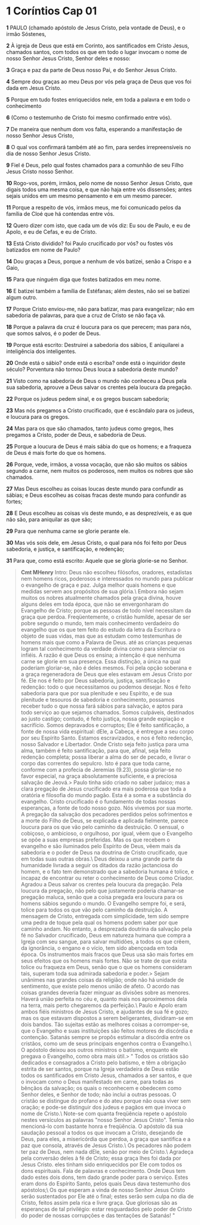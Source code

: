 # 1 Coríntios Cap 01

**1** 	PAULO (chamado apóstolo de Jesus Cristo, pela vontade de Deus), e o irmão Sóstenes,

**2** 	À igreja de Deus que está em Corinto, aos santificados em Cristo Jesus, chamados santos, com todos os que em todo o lugar invocam o nome de nosso Senhor Jesus Cristo, Senhor deles e nosso:

**3** 	Graça e paz da parte de Deus nosso Pai, e do Senhor Jesus Cristo.

**4** 	Sempre dou graças ao meu Deus por vós pela graça de Deus que vos foi dada em Jesus Cristo.

**5** 	Porque em tudo fostes enriquecidos nele, em toda a palavra e em todo o conhecimento

**6** 	(Como o testemunho de Cristo foi mesmo confirmado entre vós).

**7** 	De maneira que nenhum dom vos falta, esperando a manifestação de nosso Senhor Jesus Cristo,

**8** 	O qual vos confirmará também até ao fim, para serdes irrepreensíveis no dia de nosso Senhor Jesus Cristo.

**9** 	Fiel é Deus, pelo qual fostes chamados para a comunhão de seu Filho Jesus Cristo nosso Senhor.

**10** 	Rogo-vos, porém, irmãos, pelo nome de nosso Senhor Jesus Cristo, que digais todos uma mesma coisa, e que não haja entre vós dissensões; antes sejais unidos em um mesmo pensamento e em um mesmo parecer.

**11** 	Porque a respeito de vós, irmãos meus, me foi comunicado pelos da família de Cloé que há contendas entre vós.

**12** 	Quero dizer com isto, que cada um de vós diz: Eu sou de Paulo, e eu de Apolo, e eu de Cefas, e eu de Cristo.

**13** 	Está Cristo dividido? foi Paulo crucificado por vós? ou fostes vós batizados em nome de Paulo?

**14** 	Dou graças a Deus, porque a nenhum de vós batizei, senão a Crispo e a Gaio,

**15** 	Para que ninguém diga que fostes batizados em meu nome.

**16** 	E batizei também a família de Estéfanas; além destes, não sei se batizei algum outro.

**17** 	Porque Cristo enviou-me, não para batizar, mas para evangelizar; não em sabedoria de palavras, para que a cruz de Cristo se não faça vã.

**18** 	Porque a palavra da cruz é loucura para os que perecem; mas para nós, que somos salvos, é o poder de Deus.

**19** 	Porque está escrito: Destruirei a sabedoria dos sábios, E aniquilarei a inteligência dos inteligentes.

**20** 	Onde está o sábio? onde está o escriba? onde está o inquiridor deste século? Porventura não tornou Deus louca a sabedoria deste mundo?

**21** 	Visto como na sabedoria de Deus o mundo não conheceu a Deus pela sua sabedoria, aprouve a Deus salvar os crentes pela loucura da pregação.

**22** 	Porque os judeus pedem sinal, e os gregos buscam sabedoria;

**23** 	Mas nós pregamos a Cristo crucificado, que é escândalo para os judeus, e loucura para os gregos.

**24** 	Mas para os que são chamados, tanto judeus como gregos, lhes pregamos a Cristo, poder de Deus, e sabedoria de Deus.

**25** 	Porque a loucura de Deus é mais sábia do que os homens; e a fraqueza de Deus é mais forte do que os homens.

**26** 	Porque, vede, irmãos, a vossa vocação, que não são muitos os sábios segundo a carne, nem muitos os poderosos, nem muitos os nobres que são chamados.

**27** 	Mas Deus escolheu as coisas loucas deste mundo para confundir as sábias; e Deus escolheu as coisas fracas deste mundo para confundir as fortes;

**28** 	E Deus escolheu as coisas vis deste mundo, e as desprezíveis, e as que não são, para aniquilar as que são;

**29** 	Para que nenhuma carne se glorie perante ele.

**30** 	Mas vós sois dele, em Jesus Cristo, o qual para nós foi feito por Deus sabedoria, e justiça, e santificação, e redenção;

**31** 	Para que, como está escrito: Aquele que se gloria glorie-se no Senhor.


> **Cmt MHenry** Intro: Deus não escolheu filósofos, oradores, estadistas nem homens ricos, poderosos e interessados no mundo para publicar o evangelho de graça e paz. Julga melhor quais homens e que medidas servem aos propósitos de sua glória.\ Embora não sejam muitos os nobres atualmente chamados pela graça divina, houve alguns deles em toda época, que não se envergonharam do Evangelho de Cristo; porque as pessoas de todo nível necessitam da graça que perdoa. Freqüentemente, o cristão humilde, apesar de ser pobre segundo o mundo, tem mais conhecimento verdadeiro do evangelho que os que tem feito do estudo da letra da Escritura o objeto de suas vidas, mas que as estudam como testemunhas de homens mais que como a Palavra de Deus. até as crianças pequenas logram tal conhecimento da verdade divina como para silenciar os infiéis. A razão é que Deus os ensina; a intenção é que nenhuma carne se glorie em sua presença. Essa distinção, a única na qual poderiam gloriar-se, não é deles mesmos. Foi pela opção soberana e a graça regeneradora de Deus que eles estavam em Jesus Cristo por fé. Ele nos é feito por Deus sabedoria, justiça, santificação e redenção: todo o que necessitamos ou podemos desejar. Nos é feito sabedoria para que por sua plenitude e seu Espírito, e de sua plenitude e tesouros de sabedoria e conhecimento, possamos receber tudo o que nossa fará sábios para salvação, e aptos para todo serviço ao que sejamos chamados. Somos culpáveis, destinados ao justo castigo; contudo, é feito justiça, nossa grande expiação e sacrifício. Somos depravados e corruptos; Ele é feito santificação, a fonte de nossa vida espiritual: dEle, a Cabeça, é entregue a seu corpo por seu Espírito Santo. Estamos escravizados, e nos é feito redenção, nosso Salvador e Libertador. Onde Cristo seja feito justiça para uma alma, também é feito santificação, para que, afinal, seja feito redenção completa; possa liberar a alma do ser de pecado, e livrar o corpo das correntes do sepulcro. Isto é para que toda carne, conforme com a profecia de Jeremias (9.23), possa gloriar-se no favor especial, na graça absolutamente suficiente, e a preciosa salvação de Jeová.> Paulo tinha sido criado no saber judaico; mas a clara pregação de Jesus crucificado era mais poderosa que toda a oratória e filosofia do mundo pagão. Esta é a soma e a substância do evangelho. Cristo crucificado é o fundamento de todas nossas esperanças, a fonte de todo nosso gozo. Nós vivemos por sua morte. A pregação da salvação dos pecadores perdidos pelos sofrimentos e a morte do Filho de Deus, se explicada e aplicada fielmente, parece loucura para os que vão pelo caminho da destruição. O sensual, o cobiçoso, o ambicioso, o orgulhoso, por igual, vêem que o Evangelho se opõe a suas empresas preferidas. Mas os que recebem o evangelho e são iluminados pelo Espírito de Deus, vêem mais da sabedoria e o poder de Deus na doutrina de Cristo crucificado, que em todas suas outras obras.\ Deus deixou a uma grande parte da humanidade livrada a seguir os ditados da razão jactanciosa do homem, e o fato tem demonstrado que a sabedoria humana é tolice, e incapaz de encontrar ou reter o conhecimento de Deus como Criador. Agradou a Deus salvar os crentes pela loucura da pregação. Pela loucura da pregação, não pelo que justamente poderia chamar-se pregação maluca, senão que a coisa pregada era loucura para os homens sábios segundo o mundo. O Evangelho sempre foi, e será, tolice para todos os que vão pelo caminho da destruição. A mensagem de Cristo, entregada com simplicidade, tem sido sempre uma pedra de toque pela qual os homens podem saber por que caminho andam. No entanto, a desprezada doutrina da salvação pela fé no Salvador crucificado, Deus em natureza humana que compra a Igreja com seu sangue, para salvar multidões, a todos os que crêem, da ignorância, o engano e o vício, tem sido abençoada em toda época. Os instrumentos mais fracos que Deus usa são mais fortes em seus efeitos que os homens mais fortes. Não se trate de que exista tolice ou fraqueza em Deus, senão que o que os homens consideram tais, superam toda sua admirada sabedoria e poder.> Sejam unânimes nas grandes coisas da religião; onde não há unidade de sentimento, que existe pelo menos união de afeto. O acordo nas coisas grandes deveria fazer minguar as divisões sobre as menores. Haverá união perfeita no céu e, quanto mais nos aproximemos dela na terra, mais perto chegaremos da perfeição.\ Paulo e Apolo eram ambos fiéis ministros de Jesus Cristo, e ajudantes de sua fé e gozo; mas os que estavam dispostos a serem beligerantes, dividiram-se em dois bandos. Tão sujeitas estão as melhores coisas a corromper-se, que o Evangelho e suas instituições são feitos motores de discórdia e contenção. Satanás sempre se propôs estimular a discórdia entre os cristãos, como um de seus principais engenhos contra o Evangelho.\ O apóstolo deixou aos outros ministros o batismo, enquanto ele pregava o Evangelho, como obra mais útil.> " Todos os cristãos são dedicados e consagrados a Cristo pelo batismo, e têm a obrigação estrita de ser santos, porque na Igreja verdadeira de Deus estão todos os santificados em Cristo Jesus, chamados a ser santos, e que o invocam como o Deus manifestado em carne, para todas as bênçãos da salvação; os quais o reconhecem e obedecem como Senhor deles, e Senhor de todo; não inclui a outras pessoas. O cristão se distingue do profano e do ateu porque não ousa viver sem oração; e pode-se distinguir dos judeus e pagãos em que invoca o nome de Cristo.\ Note-se com quanta freqüência repete o apóstolo nestes versículos as palavras "nosso Senhor Jesus Cristo". Temia não mencioná-lo com bastante honra e freqüência. O apóstolo dá sua saudação pessoal a todos os que invocam a Cristo, desejando de Deus, para eles, a misericórdia que perdoa, a graça que santifica e a paz que consola, através de Jesus Cristo.\ Os pecadores não podem ter paz de Deus, nem nada dEle, senão por meio de Cristo.\ Agradeça pela conversão deles à fé de Cristo; essa graça lhes foi dada por Jesus Cristo. eles tinham sido enriquecidos por Ele com todos os dons espirituais. Fala de palavras e conhecimento. Onde Deus tem dado estes dois dons, tem dado grande poder para o serviço. Estes eram dons do Espírito Santo, pelos quais Deus dava testemunho dos apóstolos;\ Os que esperam a vinda de nosso Senhor Jesus Cristo serão sustentados por Ele até o final; estes serão sem culpa no dia de Cristo, feitos assim pela rica e livre graça. Que gloriosas são as esperanças de tal privilégio: estar resguardados pelo poder de Cristo do poder de nossas corrupções e das tentações de Satanás! "
